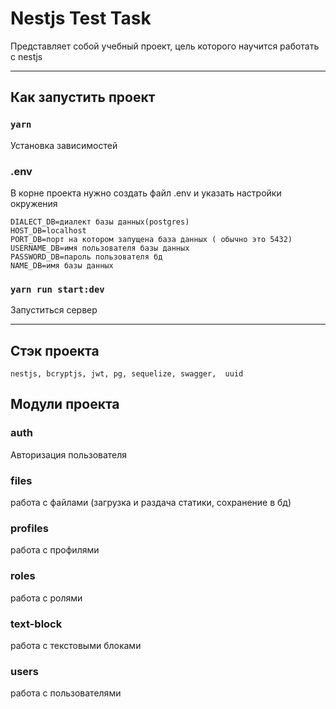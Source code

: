 # Nestjs Test Task

Представляет собой учебный проект, цель которого научится работать с nestjs

---

## Как запустить проект

### `yarn`

Установка зависимостей

### **.env**

В корне проекта нужно создать файл .env и указать настройки окружения
```
DIALECT_DB=диалект базы данных(postgres)
HOST_DB=localhost
PORT_DB=порт на котором запущена база данных ( обычно это 5432)
USERNAME_DB=имя пользователя базы данных
PASSWORD_DB=пароль пользователя бд
NAME_DB=имя базы данных

```


### `yarn run start:dev`

Запуститься сервер

---
## Стэк проекта
	nestjs, bcryptjs, jwt, pg, sequelize, swagger,  uuid


## Модули проекта


###  **auth**

Авторизация пользователя

###  **files**

работа с файлами (загрузка и раздача статики, сохранение в бд)

###  **profiles**

работа с профилями

###  **roles**

работа с ролями

###  **text-block**

работа с текстовыми блоками

###  **users**

работа с пользователями

